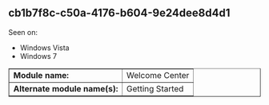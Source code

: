 ## cb1b7f8c-c50a-4176-b604-9e24dee8d4d1

Seen on:
* Windows Vista
* Windows 7

<table border="1" class="docutils">
  <tbody>
    <tr>
      <td><b>Module name:</b></td>
      <td>Welcome Center</td>
    </tr>
    <tr>
      <td><b>Alternate module name(s):</b></td>
      <td>Getting Started</td>
    </tr>
  </tbody>
</table>

